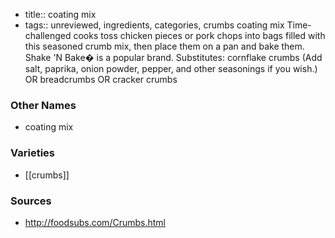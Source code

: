 - title:: coating mix
- tags:: unreviewed, ingredients, categories, crumbs
coating mix Time-challenged cooks toss chicken pieces or pork chops into bags filled with this seasoned crumb mix, then place them on a pan and bake them. Shake 'N Bake� is a popular brand. Substitutes: cornflake crumbs (Add salt, paprika, onion powder, pepper, and other seasonings if you wish.) OR breadcrumbs OR cracker crumbs

### Other Names

* coating mix

### Varieties

* [[crumbs]]

### Sources
* http://foodsubs.com/Crumbs.html
